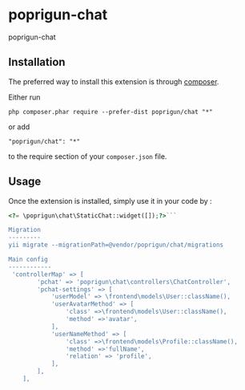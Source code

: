 poprigun-chat
=============
poprigun-chat

Installation
------------

The preferred way to install this extension is through [composer](http://getcomposer.org/download/).

Either run

```
php composer.phar require --prefer-dist poprigun/chat "*"
```

or add

```
"poprigun/chat": "*"
```

to the require section of your `composer.json` file.


Usage
-----

Once the extension is installed, simply use it in your code by  :

```php
<?= \poprigun\chat\StaticChat::widget([]);?>```

Migration
---------
yii migrate --migrationPath=@vendor/poprigun/chat/migrations

Main config
------------
 'controllerMap' => [
        'pchat' => 'poprigun\chat\controllers\ChatController',
        'pchat-settings' => [
            'userModel' => \frontend\models\User::className(),
            'userAvatarMethod' => [
                'class' =>\frontend\models\User::className(),
                'method' =>'avatar',
            ],
            'userNameMethod' => [
                'class' =>\frontend\models\Profile::className(),
                'method' =>'fullName',
                'relation' => 'profile',
            ],
        ],
    ],
